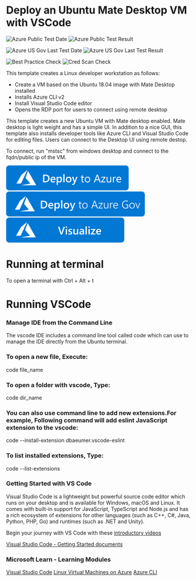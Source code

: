 # Deploy an Ubuntu Mate Desktop VM with VSCode

![Azure Public Test Date](https://azurequickstartsservice.blob.core.windows.net/badges/application-workloads/visualstudio/ubuntu-mate-desktop-vscode/PublicLastTestDate.svg)
![Azure Public Test Result](https://azurequickstartsservice.blob.core.windows.net/badges/application-workloads/visualstudio/ubuntu-mate-desktop-vscode/PublicDeployment.svg)

![Azure US Gov Last Test Date](https://azurequickstartsservice.blob.core.windows.net/badges/application-workloads/visualstudio/ubuntu-mate-desktop-vscode/FairfaxLastTestDate.svg)
![Azure US Gov Last Test Result](https://azurequickstartsservice.blob.core.windows.net/badges/application-workloads/visualstudio/ubuntu-mate-desktop-vscode/FairfaxDeployment.svg)

![Best Practice Check](https://azurequickstartsservice.blob.core.windows.net/badges/application-workloads/visualstudio/ubuntu-mate-desktop-vscode/BestPracticeResult.svg)
![Cred Scan Check](https://azurequickstartsservice.blob.core.windows.net/badges/application-workloads/visualstudio/ubuntu-mate-desktop-vscode/CredScanResult.svg)

This template creates a Linux developer workstation as follows:

- Create a VM based on the Ubuntu 18.04 image with Mate Desktop installed
- Installs Azure CLI v2
- Install Visual Studio Code editor
- Opens the RDP port for users to connect using remote desktop

This template creates a new Ubuntu VM with Mate desktop enabled. Mate desktop is light weight and has a simple UI. In addition to a nice GUI, this template also installs developer tools like Azure CLI and Visual Studio Code for editing files. Users can connect to the Desktop UI using remote destop.

To connect, run "mstsc" from windows desktop and connect to the fqdn/public ip of the VM.
 
[![Deploy To Azure](https://raw.githubusercontent.com/Azure/azure-quickstart-templates/master/1-CONTRIBUTION-GUIDE/images/deploytoazure.svg?sanitize=true)](https://portal.azure.com/#create/Microsoft.Template/uri/https%3A%2F%2Fraw.githubusercontent.com%2FAzure%2Fazure-quickstart-templates%2Fmaster%2Fapplication-workloads%2Fvisualstudio%2Fubuntu-mate-desktop-vscode%2Fazuredeploy.json)  
[![Deploy To Azure US Gov](https://raw.githubusercontent.com/Azure/azure-quickstart-templates/master/1-CONTRIBUTION-GUIDE/images/deploytoazuregov.svg?sanitize=true)](https://portal.azure.us/#create/Microsoft.Template/uri/https%3A%2F%2Fraw.githubusercontent.com%2FAzure%2Fazure-quickstart-templates%2Fmaster%2Fapplication-workloads%2Fvisualstudio%2Fubuntu-mate-desktop-vscode%2Fazuredeploy.json)
[![Visualize](https://raw.githubusercontent.com/Azure/azure-quickstart-templates/master/1-CONTRIBUTION-GUIDE/images/visualizebutton.svg?sanitize=true)](http://armviz.io/#/?load=https%3A%2F%2Fraw.githubusercontent.com%2FAzure%2Fazure-quickstart-templates%2Fmaster%2Fapplication-workloads%2Fvisualstudio%2Fubuntu-mate-desktop-vscode%2Fazuredeploy.json)

# Running at terminal 

To open a terminal with Ctrl + Alt + t

# Running VSCode

### Manage IDE from the Command Line
The vscode IDE includes a command line tool called code which can use to manage the IDE directly from the Ubuntu terminal.

### To open a new file, Execute:
code file_name

### To open a folder with vscode, Type:
code dir_name

### You can also use command line to add new extensions.For example, Following command will add eslint JavaScript extension to the vscode:
code --install-extension dbaeumer.vscode-eslint

### To list installed extensions, Type:
code --list-extensions

### Getting Started with VS Code

Visual Studio Code is a lightweight but powerful source code editor which runs on your desktop and is available for Windows, macOS and Linux. It comes with built-in support for JavaScript, TypeScript and Node.js and has a rich ecosystem of extensions for other languages (such as C++, C#, Java, Python, PHP, Go) and runtimes (such as .NET and Unity). 

Begin your journey with VS Code with these [introductory videos](https://code.visualstudio.com/docs/introvideos/overview)

[Visual Studio Code - Getting Started documents](https://code.visualstudio.com/docs)

### Microsoft Learn - Learning Modules

[Visual Studio Code](https://docs.microsoft.com/en-us/learn/browse/?term=Visual%20Studio%20Code)
[Linux Virtual Machines on Azure](https://docs.microsoft.com/en-us/learn/browse/?term=Linux%20Virtual%20Machine)
[Azure CLI](https://docs.microsoft.com/en-us/learn/browse/?term=Azure%20CLI)


